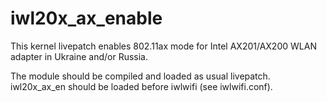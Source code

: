 # iwl20x_ax_enable
This kernel livepatch enables 802.11ax mode for Intel AX201/AX200 WLAN adapter in Ukraine and/or Russia.

The module should be compiled and loaded as usual livepatch. iwl20x_ax_en should be loaded before iwlwifi (see iwlwifi.conf).
